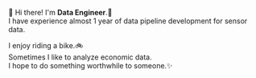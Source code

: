 <!--
**Kangwhi/Kangwhi** is a ✨ _special_ ✨ repository because its `README.md` (this file) appears on your GitHub profile.

Here are some ideas to get you started:

- 🔭 I’m currently working on ...
- 🌱 I’m currently learning ...
- 👯 I’m looking to collaborate on ...
- 🤔 I’m looking for help with ...
- 💬 Ask me about ...
- 📫 How to reach me: ...
- 😄 Pronouns: ...
- ⚡ Fun fact: ...
-->
<p>
  👋 Hi there! I'm <b>Data Engineer</b>.🚀<br/>
  I have experience almost 1 year of data pipeline development for sensor data.<br/>
  
  I enjoy riding a bike.🚲<br/>
  Sometimes I like to analyze economic data.<br/>
  I hope to do something worthwhile to someone.✨ <br/><br/>
</p>



